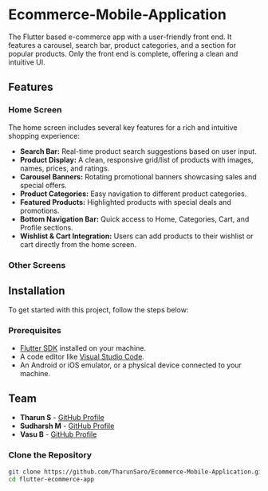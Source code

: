 # Ecommerce-Mobile-Application
The Flutter based e-commerce app with a user-friendly front end. It features a carousel, search bar, product categories, and a section for popular products. Only the front end is complete, offering a clean and intuitive UI.

## Features

### Home Screen
The home screen includes several key features for a rich and intuitive shopping experience:

- **Search Bar:** Real-time product search suggestions based on user input.
- **Product Display:** A clean, responsive grid/list of products with images, names, prices, and ratings.
- **Carousel Banners:** Rotating promotional banners showcasing sales and special offers.
- **Product Categories:** Easy navigation to different product categories.
- **Featured Products:** Highlighted products with special deals and promotions.
- **Bottom Navigation Bar:** Quick access to Home, Categories, Cart, and Profile sections.
- **Wishlist & Cart Integration:** Users can add products to their wishlist or cart directly from the home screen.

### Other Screens

## Installation

To get started with this project, follow the steps below:

### Prerequisites

- [Flutter SDK](https://flutter.dev/docs/get-started/install) installed on your machine.
- A code editor like [Visual Studio Code](https://code.visualstudio.com/).
- An Android or iOS emulator, or a physical device connected to your machine.

## Team

- **Tharun S** - [GitHub Profile](https://github.com/TharunSaro)
- **Sudharsh M** - [GitHub Profile](https://github.com/MSudharsh110305)
- **Vasu B** - [GitHub Profile](https://github.com/Vasu-Balasubramaniyan)

### Clone the Repository

```bash
git clone https://github.com/TharunSaro/Ecommerce-Mobile-Application.git
cd flutter-ecommerce-app
